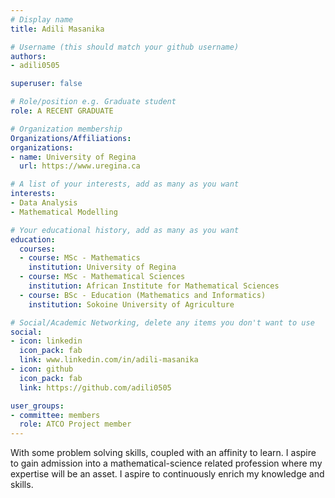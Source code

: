 ```yaml
---
# Display name
title: Adili Masanika

# Username (this should match your github username)
authors:
- adili0505

superuser: false

# Role/position e.g. Graduate student
role: A RECENT GRADUATE

# Organization membership
Organizations/Affiliations:
organizations:
- name: University of Regina
  url: https://www.uregina.ca

# A list of your interests, add as many as you want
interests:
- Data Analysis
- Mathematical Modelling

# Your educational history, add as many as you want
education:
  courses:
  - course: MSc - Mathematics
    institution: University of Regina
  - course: MSc - Mathematical Sciences
    institution: African Institute for Mathematical Sciences
  - course: BSc - Education (Mathematics and Informatics)
    institution: Sokoine University of Agriculture

# Social/Academic Networking, delete any items you don't want to use
social:
- icon: linkedin
  icon_pack: fab
  link: www.linkedin.com/in/adili-masanika
- icon: github
  icon_pack: fab
  link: https://github.com/adili0505

user_groups:
- committee: members
  role: ATCO Project member
---
```

With some problem solving skills, coupled with an affinity to learn. I aspire to gain admission into a mathematical-science related profession where my expertise will be an asset. I aspire to continuously enrich my knowledge and skills.
